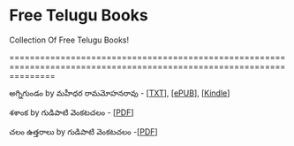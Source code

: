 Free Telugu Books
================

Collection Of Free Telugu Books!

=====================================================================================================================

అగ్నిగుండం by మహీధర రామమోహనరావు - [[TXT](https://github.com/ChillarAnand/Free-Telugu-Books/raw/master/books/Agni-Gundam-by-Rama-Mohana-Rao-Mahidhara/%E0%B0%85%E0%B0%97%E0%B1%8D%E0%B0%A8%E0%B0%BF%E0%B0%97%E0%B1%81%E0%B0%82%E0%B0%A1%E0%B0%82%20by%20%E0%B0%AE%E0%B0%B9%E0%B1%80%E0%B0%A7%E0%B0%B0%20%E0%B0%B0%E0%B0%BE%E0%B0%AE%E0%B0%AE%E0%B1%8B%E0%B0%B9%E0%B0%A8%E0%B0%B0%E0%B0%BE%E0%B0%B5%E0%B1%81)],  [[ePUB](https://github.com/ChillarAnand/Free-Telugu-Books/blob/master/books/Agni-Gundam-by-Rama-Mohana-Rao-Mahidhara/%E0%B0%85%E0%B0%97%E0%B1%8D%E0%B0%A8%E0%B0%BF%E0%B0%97%E0%B1%81%E0%B0%82%E0%B0%A1%E0%B0%82%20by%20%E0%B0%AE%E0%B0%B9%E0%B1%80%E0%B0%A7%E0%B0%B0%20%E0%B0%B0%E0%B0%BE%E0%B0%AE%E0%B0%AE%E0%B1%8B%E0%B0%B9%E0%B0%A8%E0%B0%B0%E0%B0%BE%E0%B0%B5%E0%B1%81.epub?raw=true)], [[Kindle](https://github.com/ChillarAnand/Free-Telugu-Books/blob/master/books/Agni-Gundam-by-Rama-Mohana-Rao-Mahidhara/%E0%B0%85%E0%B0%97%E0%B1%8D%E0%B0%A8%E0%B0%BF%E0%B0%97%E0%B1%81%E0%B0%82%E0%B0%A1%E0%B0%82%20by%20%E0%B0%AE%E0%B0%B9%E0%B1%80%E0%B0%A7%E0%B0%B0%20%E0%B0%B0%E0%B0%BE%E0%B0%AE%E0%B0%AE%E0%B1%8B%E0%B0%B9%E0%B0%A8%E0%B0%B0%E0%B0%BE%E0%B0%B5%E0%B1%81.mobi?raw=true)]

శశాంక by  గుడిపాటి వెంకటచలం - [[PDF](https://github.com/ChillarAnand/Free-Telugu-Books/blob/master/books/Sheshanka-by-Gudipati%20Venkatachalam/Sheshanka-by-Gudipati%20Venkatachalam.pdf?raw=true)]

చలం ఉత్తరాలు  by  గుడిపాటి వెంకటచలం -[[PDF](https://github.com/ChillarAnand/Free-Telugu-Books/blob/master/books/chalam-uttaralu-by-gudipati-venkatachalam/chalam_uttaralu,%20gudipati%20venkatachalam.pdf?raw=true)]

